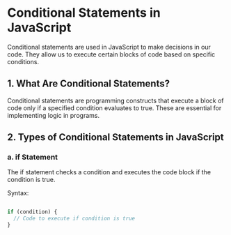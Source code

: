 # Conditional Statements in JavaScript

Conditional statements are used in JavaScript to make decisions in our code. They allow us to execute certain blocks of code based on specific conditions.

## 1. What Are Conditional Statements?

Conditional statements are programming constructs that execute a block of code only if a specified condition evaluates to true. These are essential for implementing logic in programs.

## 2. Types of Conditional Statements in JavaScript

### a. if Statement

The if statement checks a condition and executes the code block if the condition is true.

Syntax:

```javascript

if (condition) {
  // Code to execute if condition is true
}

```
